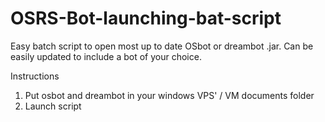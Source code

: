 # OSRS-Bot-launching-bat-script


Easy batch script to open most up to date OSbot or dreambot .jar. Can be easily updated to include a bot of your choice.


Instructions

1) Put osbot and dreambot in your windows VPS' / VM documents folder
2) Launch script

